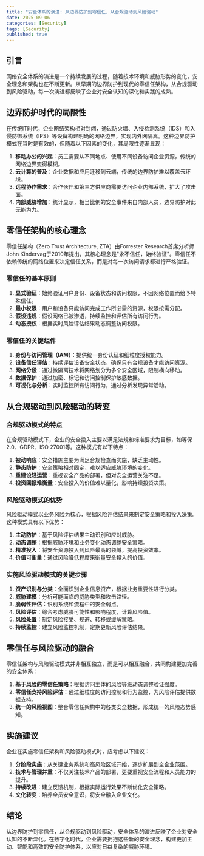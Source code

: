 ```yaml
---
title: "安全体系的演进: 从边界防护到零信任、从合规驱动到风险驱动"
date: 2025-09-06
categories: [Security]
tags: [Security]
published: true
---
```

## 引言

网络安全体系的演进是一个持续发展的过程，随着技术环境和威胁形势的变化，安全理念和架构也在不断更新。从早期的边界防护到现代的零信任架构，从合规驱动到风险驱动，每一次演进都反映了企业对安全认知的深化和实践的成熟。

## 边界防护时代的局限性

在传统IT时代，企业网络架构相对封闭，通过防火墙、入侵检测系统（IDS）和入侵防御系统（IPS）等设备构建明确的网络边界，实现内外网隔离。这种边界防护模式在当时是有效的，但随着以下因素的变化，其局限性逐渐显现：

1. **移动办公的兴起**：员工需要从不同地点、使用不同设备访问企业资源，传统的网络边界变得模糊。
2. **云计算的普及**：企业数据和应用迁移到云端，传统的边界防护难以覆盖云环境。
3. **远程协作需求**：合作伙伴和第三方供应商需要访问企业内部系统，扩大了攻击面。
4. **内部威胁增加**：统计显示，相当比例的安全事件来自内部人员，边界防护对此无能为力。

## 零信任架构的核心理念

零信任架构（Zero Trust Architecture, ZTA）由Forrester Research首席分析师John Kindervag于2010年提出，其核心理念是"永不信任，始终验证"。零信任不依赖传统的网络位置来决定信任关系，而是对每一次访问请求都进行严格验证。

### 零信任的基本原则

1. **显式验证**：始终验证用户身份、设备状态和访问权限，不因网络位置而给予特殊信任。
2. **最小权限**：用户和设备只能访问完成工作所必需的资源，权限按需分配。
3. **假设违规**：假设网络已被渗透，持续监控和评估所有访问行为。
4. **动态授权**：根据实时风险评估结果动态调整访问权限。

### 零信任的关键组件

1. **身份与访问管理（IAM）**：提供统一身份认证和细粒度授权能力。
2. **设备信任评估**：持续评估设备安全状态，确保只有合规设备才能访问资源。
3. **网络分段**：通过微隔离技术将网络划分为多个安全区域，限制横向移动。
4. **数据保护**：通过加密、标记和访问控制保护敏感数据。
5. **可视化与分析**：实时监控所有访问行为，通过分析发现异常活动。

## 从合规驱动到风险驱动的转变

### 合规驱动模式的特点

在合规驱动模式下，企业的安全投入主要以满足法规和标准要求为目标，如等保2.0、GDPR、ISO 27001等。这种模式有以下特点：

1. **被动响应**：安全措施主要为满足合规检查而实施，缺乏主动性。
2. **静态防护**：安全策略相对固定，难以适应威胁环境的变化。
3. **重建设轻运营**：重视安全产品的部署，但对安全运营关注不足。
4. **投资回报难衡量**：安全投入的价值难以量化，影响持续投资决策。

### 风险驱动模式的优势

风险驱动模式以业务风险为核心，根据风险评估结果来制定安全策略和投入决策。这种模式具有以下优势：

1. **主动防护**：基于风险评估结果主动识别和应对威胁。
2. **动态调整**：根据威胁环境和业务变化动态调整安全策略。
3. **精准投入**：将安全资源投入到风险最高的领域，提高投资效率。
4. **价值可衡量**：通过风险降低程度来衡量安全投入的价值。

### 实施风险驱动模式的关键步骤

1. **资产识别与分类**：全面识别企业信息资产，根据业务重要性进行分类。
2. **威胁建模**：分析可能面临的威胁类型和攻击路径。
3. **脆弱性评估**：识别系统和流程中的安全弱点。
4. **风险评估**：综合考虑威胁可能性和影响程度，计算风险值。
5. **风险处置**：制定风险接受、规避、转移或缓解策略。
6. **持续监控**：建立风险监控机制，定期更新风险评估结果。

## 零信任与风险驱动的融合

零信任架构与风险驱动模式并非相互独立，而是可以相互融合，共同构建更加完善的安全体系：

1. **基于风险的零信任策略**：根据访问主体的风险等级动态调整验证强度。
2. **零信任支持风险评估**：通过细粒度的访问控制和行为监控，为风险评估提供数据支持。
3. **统一的风险视图**：整合零信任架构中的各类安全数据，形成统一的风险态势感知。

## 实施建议

企业在实施零信任架构和风险驱动模式时，应考虑以下建议：

1. **分阶段实施**：从关键业务系统和高风险区域开始，逐步扩展到全企业范围。
2. **技术与管理并重**：不仅关注技术产品的部署，更要重视安全流程和人员能力的提升。
3. **持续改进**：建立反馈机制，根据实际运行效果不断优化安全策略。
4. **文化转变**：培养全员安全意识，将安全融入企业文化。

## 结论

从边界防护到零信任，从合规驱动到风险驱动，安全体系的演进反映了企业对安全认知的不断深化。在数字化时代，企业需要拥抱这些新的安全理念，构建更加主动、智能和高效的安全防护体系，以应对日益复杂的威胁环境。